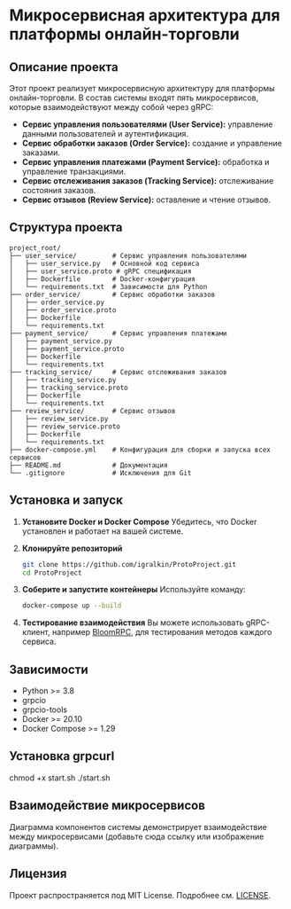# Микросервисная архитектура для платформы онлайн-торговли

## Описание проекта

Этот проект реализует микросервисную архитектуру для платформы онлайн-торговли. В состав системы входят пять микросервисов, которые взаимодействуют между собой через gRPC:

- **Сервис управления пользователями (User Service):** управление данными пользователей и аутентификация.
- **Сервис обработки заказов (Order Service):** создание и управление заказами.
- **Сервис управления платежами (Payment Service):** обработка и управление транзакциями.
- **Сервис отслеживания заказов (Tracking Service):** отслеживание состояния заказов.
- **Сервис отзывов (Review Service):** оставление и чтение отзывов.

## Структура проекта

```
project_root/
├── user_service/         # Сервис управления пользователями
│   ├── user_service.py   # Основной код сервиса
│   ├── user_service.proto # gRPC спецификация
│   ├── Dockerfile        # Docker-конфигурация
│   └── requirements.txt  # Зависимости для Python
├── order_service/        # Сервис обработки заказов
│   ├── order_service.py
│   ├── order_service.proto
│   ├── Dockerfile
│   └── requirements.txt
├── payment_service/      # Сервис управления платежами
│   ├── payment_service.py
│   ├── payment_service.proto
│   ├── Dockerfile
│   └── requirements.txt
├── tracking_service/     # Сервис отслеживания заказов
│   ├── tracking_service.py
│   ├── tracking_service.proto
│   ├── Dockerfile
│   └── requirements.txt
├── review_service/       # Сервис отзывов
│   ├── review_service.py
│   ├── review_service.proto
│   ├── Dockerfile
│   └── requirements.txt
├── docker-compose.yml    # Конфигурация для сборки и запуска всех сервисов
├── README.md             # Документация
└── .gitignore            # Исключения для Git
```

## Установка и запуск

1. **Установите Docker и Docker Compose**
   Убедитесь, что Docker установлен и работает на вашей системе.

2. **Клонируйте репозиторий**
   ```bash
   git clone https://github.com/igralkin/ProtoProject.git
   cd ProtoProject
   ```

3. **Соберите и запустите контейнеры**
   Используйте команду:
   ```bash
   docker-compose up --build
   ```

4. **Тестирование взаимодействия**
   Вы можете использовать gRPC-клиент, например [BloomRPC](https://github.com/bloomrpc/bloomrpc), для тестирования методов каждого сервиса.

## Зависимости

- Python >= 3.8
- grpcio
- grpcio-tools
- Docker >= 20.10
- Docker Compose >= 1.29

## Установка grpcurl

chmod +x start.sh
./start.sh

## Взаимодействие микросервисов

Диаграмма компонентов системы демонстрирует взаимодействие между микросервисами (добавьте сюда ссылку или изображение диаграммы).

## Лицензия

Проект распространяется под MIT License. Подробнее см. [LICENSE](LICENSE).
